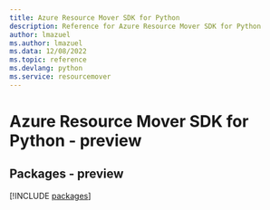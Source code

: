 ```yaml
---
title: Azure Resource Mover SDK for Python
description: Reference for Azure Resource Mover SDK for Python
author: lmazuel
ms.author: lmazuel
ms.data: 12/08/2022
ms.topic: reference
ms.devlang: python
ms.service: resourcemover
---
```

# Azure Resource Mover SDK for Python - preview
## Packages - preview
[!INCLUDE [packages](resource-mover-index.md)]